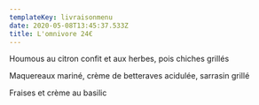 ```yaml
---
templateKey: livraisonmenu
date: 2020-05-08T13:45:37.533Z
title: L'omnivore 24€
---
```

Houmous au citron confit et aux herbes, pois chiches grillés

Maquereaux mariné, crème de betteraves acidulée, sarrasin grillé

Fraises et crème au basilic